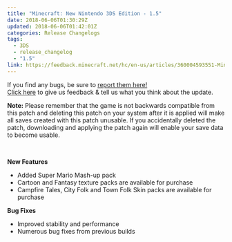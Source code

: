 ```yaml
---
title: "Minecraft: New Nintendo 3DS Edition - 1.5"
date: 2018-06-06T01:30:29Z
updated: 2018-06-06T01:42:01Z
categories: Release Changelogs
tags:
  - 3DS
  - release_changelog
  - "1.5"
link: https://feedback.minecraft.net/hc/en-us/articles/360004593551-Minecraft-New-Nintendo-3DS-Edition-1-5
---
```


If you find any bugs, be sure to [report them here!](http://bugs.mojang.com/)\
[Click here](http://feedback.minecraft.net/) to give us feedback & tell us what you think about the update. 

**Note:** Please remember that the game is not backwards compatible from this patch and deleting this patch on your system after it is applied will make all saves created with this patch unusable. If you accidentally deleted the patch, downloading and applying the patch again will enable your save data to become usable.

 

**New Features**

-   Added Super Mario Mash-up pack
-   Cartoon and Fantasy texture packs are available for purchase
-   Campfire Tales, City Folk and Town Folk Skin packs are available for purchase

**Bug Fixes**

-   Improved stability and performance
-   Numerous bug fixes from previous builds
